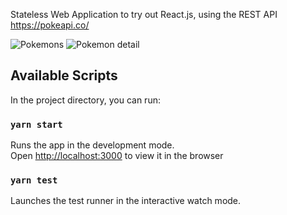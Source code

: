 Stateless Web Application to try out React.js, using the REST API https://pokeapi.co/

![Pokemons](../public/pokemons.png)
![Pokemon detail](../public/pokemon_detail.png)

## Available Scripts

In the project directory, you can run:

### `yarn start`

Runs the app in the development mode.\
Open [http://localhost:3000](http://localhost:3000) to view it in the browser

### `yarn test`

Launches the test runner in the interactive watch mode.

